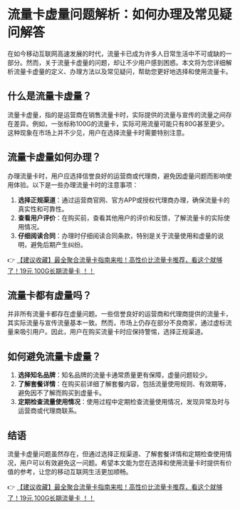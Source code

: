 # 流量卡虚量问题解析：如何办理及常见疑问解答

在如今移动互联网高速发展的时代，流量卡已成为许多人日常生活中不可或缺的一部分。然而，关于流量卡虚量的问题，却让不少用户感到困惑。本文将为您详细解析流量卡虚量的定义、办理方法以及常见疑问，帮助您更好地选择和使用流量卡。

## 什么是流量卡虚量？

流量卡虚量，指的是运营商在销售流量卡时，实际提供的流量与宣传的流量之间存在差异。例如，一张标称100G的流量卡，实际可用流量可能只有80G甚至更少。这种现象在市场上并不少见，用户在选择流量卡时需要特别注意。

## 流量卡虚量如何办理？

办理流量卡时，用户应选择信誉良好的运营商或代理商，避免因虚量问题而影响使用体验。以下是一些办理流量卡时的注意事项：

1. **选择正规渠道**：通过运营商官网、官方APP或授权代理商办理，确保流量卡的真实性和可靠性。
2. **查看用户评价**：在购买前，查看其他用户的评价和反馈，了解流量卡的实际使用情况。
3. **仔细阅读合同**：办理时仔细阅读合同条款，特别是关于流量使用和虚量的说明，避免后期产生纠纷。

👉 [【建议收藏】最全聚合流量卡指南来啦！高性价比流量卡推荐，看这个就够了！19元 100G长期流量卡 ！！](https://bit.ly/Liuliangka)

## 流量卡都有虚量吗？

并非所有流量卡都存在虚量问题。一些信誉良好的运营商和代理商提供的流量卡，其实际流量与宣传流量基本一致。然而，市场上仍存在部分不良商家，通过虚标流量来吸引用户。因此，用户在购买流量卡时应保持警惕，选择正规渠道。

## 如何避免流量卡虚量？

1. **选择知名品牌**：知名品牌的流量卡通常质量更有保障，虚量问题较少。
2. **了解套餐详情**：在购买前详细了解套餐内容，包括流量使用规则、有效期等，避免因不了解而购买到虚量卡。
3. **定期检查流量使用情况**：使用过程中定期检查流量使用情况，发现异常及时与运营商或代理商联系。

## 结语

流量卡虚量问题虽然存在，但通过选择正规渠道、了解套餐详情和定期检查使用情况，用户可以有效避免这一问题。希望本文能为您在选择和使用流量卡时提供有价值的参考，让您的移动互联网生活更加顺畅。

👉 [【建议收藏】最全聚合流量卡指南来啦！高性价比流量卡推荐，看这个就够了！19元 100G长期流量卡 ！！](https://bit.ly/Liuliangka)